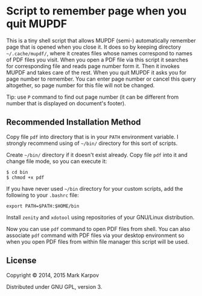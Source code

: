 # Script to remember page when you quit MUPDF

This is a tiny shell script that allows MUPDF (semi-) automatically remember
page that is opened when you close it. It does so by keeping directory
`~/.cache/mupdf/`, where it creates files whose names correspond to names of
PDF files you visit. When you open a PDF file via this script it searches
for corresponding file and reads page number form it. Then it invokes MUPDF
and takes care of the rest. When you quit MUPDF it asks you for page number
to remember. You can enter page number or cancel this query altogether, so
page number for this file will not be changed.

Tip: use `P` command to find out page number (it can be different from
number that is displayed on document's footer).

## Recommended Installation Method

Copy file `pdf` into directory that is in your `PATH` environment
variable. I strongly recommend using of `~/bin/` directory for this sort of
scripts.

Create `~/bin/` directory if it doesn't exist already. Copy file `pdf` into
it and change file mode, so you can execute it:

```
$ cd bin
$ chmod +x pdf
```

If you have never used `~/bin` directory for your custom scripts, add the
following to your `.bashrc` file:

```
export PATH=$PATH:$HOME/bin
```

Install `zenity` and `xdotool` using repositories of your GNU/Linux
distribution.

Now you can use `pdf` command to open PDF files from shell. You can also
associate `pdf` command with PDF files via your desktop environment so when
you open PDF files from within file manager this script will be used.

## License

Copyright © 2014, 2015 Mark Karpov

Distributed under GNU GPL, version 3.
